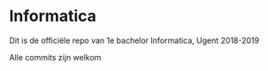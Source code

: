 # Informatica

Dit is de officiële repo van 1e bachelor Informatica, Ugent 2018-2019

Alle commits zijn welkom
